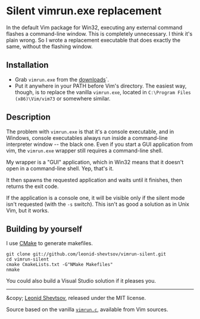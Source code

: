 # Silent vimrun.exe replacement

In the default Vim package for Win32, executing any external command flashes a command-line window. This is completely
unnecessary. I think it's plain wrong. So I wrote a replacement executable that
does exactly the same, without the flashing window.

## Installation

* Grab `vimrun.exe` from the [downloads](https://github.com/leonid-shevtsov/vimrun-silent/downloads)`.
* Put it anywhere in your PATH before Vim's directory. The easiest way, though, is to replace the vanilla `vimrun.exe`, located in `C:\Program Files (x86)\Vim/vim73` or somewhere similar.

## Description

The problem with `vimrun.exe` is that it's a console executable, and in Windows,
console executables always run inside a command-line interpreter window -- the black one. Even if you start a GUI application from vim, the `vimrun.exe` wrapper still requires a command-line shell.

My wrapper is a "GUI" application, which in Win32 means that it doesn't open in a command-line shell. Yep, that's it.

It then spawns the requested application and waits until it finishes, then returns
the exit code.

If the application is a console one, it will be visible only if the silent mode isn't requested (with the `-s` switch). This isn't as good a solution as in Unix Vim, but it works.

## Building by yourself

I use [CMake](http://www.cmake.org/) to generate makefiles.

    git clone git://github.com/leonid-shevtsov/vimrun-silent.git
    cd vimrun-silent
    cmake CmakeLists.txt -G"NMake Makefiles"
    nmake

You could also build a Visual Studio solution if it pleases you.

* * *

\&copy; [Leonid Shevtsov](http://leonid.shevtsov.me), released under the MIT license.

Source based on the vanilla [`vimrun.c`](http://code.google.com/p/vim/source/browse/src/vimrun.c), available from Vim sources.

